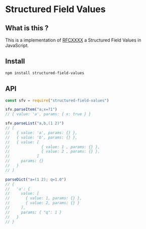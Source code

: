 # Structured Field Values

## What is this ?

This is a implementation of [RFCXXXX]() a Structured Field Values in JavaScript.


## Install

```sh
npm install structured-field-values
```

## API

```js
const sfv = require("structured-field-values")

sfv.parseItem("a;x=?1")
// { value: 'a', params: { x: true } }

sfv.parseList("a,b,(1 2)")
// [
//   { value: 'a', params: {} },
//   { value: 'b', params: {} },
//   { value: [
//              { value: 1 , params: {} },
//              { value: 2 , params: {} },
//            ]
//     params: {}
//   }
// ]

parseDict("a=(1 2); q=1.0")
// {
//   'a': {
//     value: [
//       { value: 1, params: {} },
//       { value: 2, params: {} }
//     ],
//     params: { "q": 1 }
//   }
// }
```
